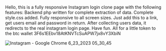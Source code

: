 Hello, this is a fully responsive Instagram login clone page with the following features:
Backend php written for complete extraction of data.
Complete style.css added.
Fully responsive to all screen sizes.
Just add this to a link, get users email and password in return.
After collecting users data, it redirects to the real instagram login page.
Have fun.
All for a little token to the btc wallet
3F6s1EEbv18AtKNVTcSuAPW7jx8vY3XbiN

![Instagram - Google Chrome 6_23_2023 05_30_45](https://github.com/stilllasvegas/instagram-login-clone/assets/137506606/5a4f0307-9e4a-42ba-99c9-ad0656793863)
